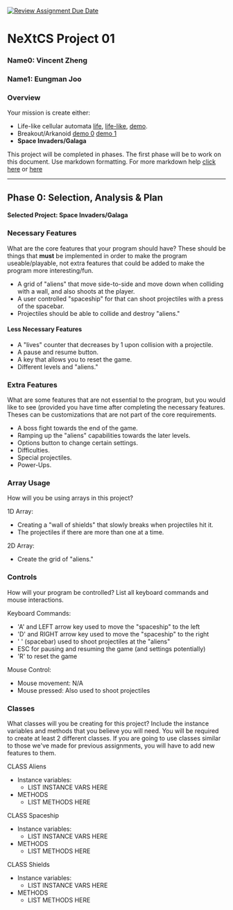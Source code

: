 [![Review Assignment Due Date](https://classroom.github.com/assets/deadline-readme-button-22041afd0340ce965d47ae6ef1cefeee28c7c493a6346c4f15d667ab976d596c.svg)](https://classroom.github.com/a/PX83n--N)
# NeXtCS Project 01
### Name0: Vincent Zheng
### Name1: Eungman Joo

### Overview
Your mission is create either:
- Life-like cellular automata [life](https://en.wikipedia.org/wiki/Conway%27s_Game_of_Life), [life-like](https://en.wikipedia.org/wiki/Life-like_cellular_automaton), [demo](https://www.netlogoweb.org/launch#https://www.netlogoweb.org/assets/modelslib/Sample%20Models/Computer%20Science/Cellular%20Automata/Life.nlogo).
- Breakout/Arkanoid [demo 0](https://elgoog.im/breakout/)  [demo 1](https://www.crazygames.com/game/atari-breakout)
- **Space Invaders/Galaga**

This project will be completed in phases. The first phase will be to work on this document. Use markdown formatting. For more markdown help [click here](https://github.com/adam-p/markdown-here/wiki/Markdown-Cheatsheet) or [here](https://docs.github.com/en/get-started/writing-on-github/getting-started-with-writing-and-formatting-on-github/basic-writing-and-formatting-syntax)


---

## Phase 0: Selection, Analysis & Plan

#### Selected Project: Space Invaders/Galaga

### Necessary Features
What are the core features that your program should have? These should be things that __must__ be implemented in order to make the program useable/playable, not extra features that could be added to make the program more interesting/fun.

- A grid of "aliens" that move side-to-side and move down when colliding with a wall, and also shoots at the player.
- A user controlled "spaceship" for that can shoot projectiles with a press of the spacebar.
- Projectiles should be able to collide and destroy "aliens."

#### Less Necessary Features
- A "lives" counter that decreases by 1 upon collision with a projectile.
- A pause and resume button.
- A key that allows you to reset the game.
- Different levels and "aliens."

### Extra Features
What are some features that are not essential to the program, but you would like to see (provided you have time after completing the necessary features. Theses can be customizations that are not part of the core requirements.

- A boss fight towards the end of the game.
- Ramping up the "aliens" capabilities towards the later levels.
- Options button to change certain settings.
- Difficulties.
- Special projectiles.
- Power-Ups.

### Array Usage
How will you be using arrays in this project?

1D Array:
- Creating a "wall of shields" that slowly breaks when projectiles hit it.
- The projectiles if there are more than one at a time.

2D Array:
- Create the grid of "aliens."


### Controls
How will your program be controlled? List all keyboard commands and mouse interactions.

Keyboard Commands:
- 'A' and LEFT arrow key used to move the "spaceship" to the left
- 'D' and RIGHT arrow key used to move the "spaceship" to the right
- ' ' (spacebar) used to shoot projectiles at the "aliens"
- ESC for pausing and resuming the game (and settings potentially)
- 'R' to reset the game

Mouse Control:
- Mouse movement: N/A
- Mouse pressed: Also used to shoot projectiles


### Classes
What classes will you be creating for this project? Include the instance variables and methods that you believe you will need. You will be required to create at least 2 different classes. If you are going to use classes similar to those we've made for previous assignments, you will have to add new features to them.

CLASS Aliens
- Instance variables:
  - LIST INSTANCE VARS HERE
- METHODS
  - LIST METHODS HERE

CLASS Spaceship
- Instance variables:
  - LIST INSTANCE VARS HERE
- METHODS
  - LIST METHODS HERE
 
CLASS Shields
- Instance variables:
  - LIST INSTANCE VARS HERE
- METHODS
  - LIST METHODS HERE
